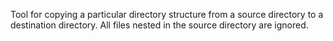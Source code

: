 Tool for copying a particular directory structure from a source directory to a destination directory.
All files nested in the source directory are ignored.
